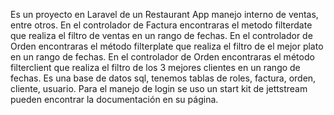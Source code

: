 Es un proyecto en Laravel de un Restaurant App manejo interno de ventas, entre otros.
En el controlador de Factura encontraras el metodo filterdate que realiza el filtro de ventas en un rango de fechas.
En el controlador de Orden encontraras el método filterplate que realiza el filtro de el mejor plato en un rango de fechas.
En el controlador de Orden encontraras el método filterclient que realiza el filtro de los 3 mejores clientes en un rango de fechas.
Es una base de datos sql, tenemos tablas de roles, factura, orden, cliente, usuario.
Para el manejo de login se uso un start kit de jettstream pueden encontrar la documentación en su página.
